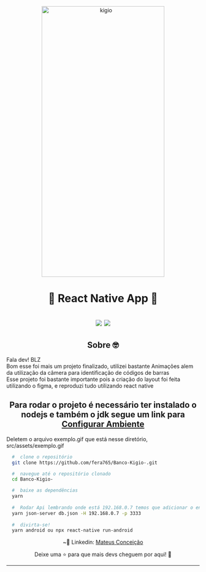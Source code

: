 <p align="center">
<img alt="kigio" width="320" height="705" src="https://github.com/fera765/Banco-Kigio-/blob/master/src/assets/exemplo.gif" />
</p>
<h1 align="center">
  🚀 React Native App 🚀
  <p align="center">
  <img src="https://img.shields.io/badge/tech-front--end-green" />

  <a href="https://reactjs.org/">
    <img src="https://img.shields.io/badge/framework-reactnative-blue" />
  </a>
  </p>
</h1>
<h2 align="center">
  Sobre 🤓
</h2>

<p>
  Fala dev! BLZ<br />
  Bom esse foi mais um projeto finalizado, utilizei bastante Animações alem da utilização da câmera para identificação de códigos de barras<br />
  Esse projeto foi bastante importante pois a criação do layout foi feita utilizando o figma, e reproduzi tudo utilizando react native
</p>

<h2 align="center">
  Para rodar o projeto é necessário ter instalado o nodejs e também o jdk segue um link para <a href="https://react-native.rocketseat.dev">Configurar Ambiente</a>
</h2>

<p>Deletem o arquivo exemplo.gif que está nesse diretório, src/assets/exemplo.gif</>

```bash
  #  clone o repositório
  git clone https://github.com/fera765/Banco-Kigio-.git

  #  navegue até o repositório clonado
  cd Banco-Kigio-

  #  baixe as dependências
  yarn
  
  #  Rodar Api lembrando onde está 192.168.0.7 temos que adicionar o endereço ip da sua maquinha na rede, tambem alterar o arquivo dentro de src/services/api.ts 
  yarn json-server db.json -H 192.168.0.7 -p 3333
  
  #  divirta-se!
  yarn android ou npx react-native run-android
```
<p align="center">
  ~💜  Linkedin: <a href="https://www.linkedin.com/in/lord775/">Mateus Conceição</a>
</p>

<p align="center">
  Deixe uma ⭐ para que mais devs cheguem por aqui! 🚀
</p>

<hr>
